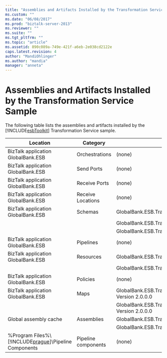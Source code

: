 ```yaml
---
title: "Assemblies and Artifacts Installed by the Transformation Service Sample | Microsoft Docs"
ms.custom: ""
ms.date: "06/08/2017"
ms.prod: "biztalk-server-2013"
ms.reviewer: ""
ms.suite: ""
ms.tgt_pltfrm: ""
ms.topic: "article"
ms.assetid: 890c089a-749e-421f-a6eb-2e038cd2122e
caps.latest.revision: 4
author: "MandiOhlinger"
ms.author: "mandia"
manager: "anneta"
---
```

# Assemblies and Artifacts Installed by the Transformation Service Sample
The following table lists the assemblies and artifacts installed by the [!INCLUDE[esbToolkit](../includes/esbtoolkit-md.md)] Transformation Service sample.  
  
|Location|Category|Name and version of the component|  
|--------------|--------------|---------------------------------------|  
|BizTalk application GlobalBank.ESB|Orchestrations|(none)|  
|BizTalk application GlobalBank.ESB|Send Ports|(none)|  
|BizTalk application GlobalBank.ESB|Receive Ports|(none)|  
|BizTalk application GlobalBank.ESB|Receive Locations|(none)|  
|BizTalk application GlobalBank.ESB|Schemas|GlobalBank.ESB.TransformServices.Schemas.RetailOrder Version 2.0.0.0|  
|||GlobalBank.ESB.TransformServices.Schemas.OrderConfirmation Version 2.0.0.0|  
|||GlobalBank.ESB.TransformServices.Schemas.CanonicalOrder Version 2.0.0.0|  
|BizTalk application GlobalBank.ESB|Pipelines|(none)|  
|BizTalk application GlobalBank.ESB|Resources|GlobalBank.ESB.TransformServices.Maps Version 2.0.0.0|  
|||GlobalBank.ESB.TransformServices.Schemas Version 2.0.0.0|  
|BizTalk application GlobalBank.ESB|Policies|(none)|  
|BizTalk application GlobalBank.ESB|Maps|GlobalBank.ESB.TransformServices.Maps.CanonicalOrder_To_OrderConfirmation Version 2.0.0.0|  
|||GlobalBank.ESB.TransformServices.Maps.RetailOrder_To_CanonicalOrder Version 2.0.0.0|  
|Global assembly cache|Assemblies|GlobalBank.ESB.TransformServices.Maps Version 2.0.0.0|  
|||GlobalBank.ESB.TransformServices.Schemas Version 2.0.0.0|  
|%Program Files%\\[!INCLUDE[prague](../includes/prague-md.md)]\Pipeline Components|Pipeline components|(none)|
